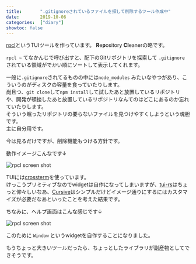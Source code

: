 ```yaml
---
title:       ".gitignoreされているファイルを探して削除するツール作成中"
date:        2019-10-06
categories:  ["diary"]
showtoc: false
---
```


[rpcl](https://github.com/tdgne/rpcl)というTUIツールを作っています。
**R**e**p**ository **Cl**eanerの略です。

`rpcl ~` てなかんじで呼び出すと、配下のGitリポジトリを探索して `.gitignore` されている領域がでかい順にソートして表示してくれます。

一般に`.gitignore`されてるものの中には`node_modules` みたいなやつがあり、こういうのがディスクの容量を食っていたりします。<br>
尚且つ、`git clone`して`npm install`して試したあと放置しているリポジトリや、開発が頓挫したあと放置しているリポジトリなんてのはどこにあるのか忘れていたりします。<br>
そういう眠ったリポジトリの要らないファイルを見つけやすくしようという魂胆です。<br>
主に自分用です。<br>

今は見るだけですが、削除機能もつける方針です。

動作イメージこんなです↓

<img src="/images/2019/10/rpcl1.jpg" alt="rpcl screen shot" />


TUIには[crossterm](https://github.com/crossterm-rs/crossterm)を使っています。<br>
けっこうプリミティブなのでwidgetは自作になってしまいますが、[tui-rs](https://github.com/fdehau/tui-rs)はちょっと仰々しいなあ、[Cursive](https://github.com/gyscos/Cursive)はシンプルだけどイメージ通りにするにはカスタマイズが必要だなあといったことを考えた結果です。

ちなみに、ヘルプ画面はこんな感じです↓

<img src="/images/2019/10/rpcl2.jpg" alt="rpcl screen shot" />

このために `Window` というwidgetを自作することになりました。

もうちょっと大きいツールだったら、ちょっとしたライブラリが副産物としてできそうです。

